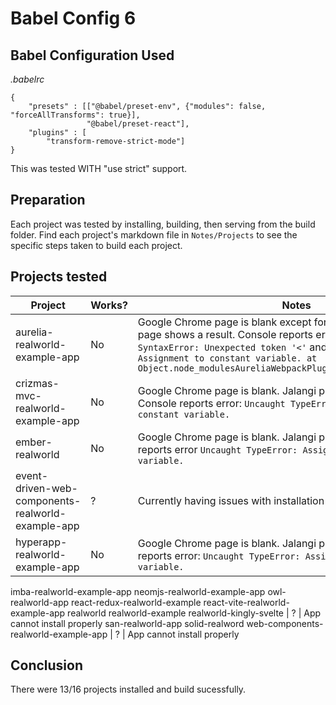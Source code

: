 # Babel Config 6

## Babel Configuration Used
*.babelrc*
```
{
	"presets" : [["@babel/preset-env", {"modules": false, "forceAllTransforms": true}],
				 "@babel/preset-react"],
	"plugins" : [
		"transform-remove-strict-mode"]
}
```

This was tested WITH "use strict" support.

## Preparation
Each project was tested by installing, building, then serving from the build folder. Find each project's markdown file in `Notes/Projects` to see the specific steps taken to build each project.

## Projects tested
Project | Works? | Notes
---|---|---
aurelia-realworld-example-app | No | Google Chrome page is blank except for Jalangi button. Jalangi page shows a result. Console reports errors: `Uncaught SyntaxError: Unexpected token '<'` and `Uncaught TypeError: Assignment to constant variable. at Object.node_modulesAureliaWebpackPluginRuntimePalLoaderEntryJs`
crizmas-mvc-realworld-example-app  | No | Google Chrome page is blank. Jalangi page has some results. Console reports error: `Uncaught TypeError: Assignment to constant variable.`
ember-realworld | No | Google Chrome page is blank. Jalangi page has a result. Console reports error `Uncaught TypeError: Assignment to constant variable.`
event-driven-web-components-realworld-example-app | ? | Currently having issues with installation and running
hyperapp-realworld-example-app | No | Google Chrome page is blank. Jalangi page has results. Console reports error: `Uncaught TypeError: Assignment to constant variable.`
imba-realworld-example-app 
neomjs-realworld-example-app 
owl-realworld-app 
react-redux-realworld-example 
react-vite-realworld-example-app 
realworld 
realworld-example 
realworld-kingly-svelte | ? | App cannot install properly
san-realworld-app 
solid-realword
web-components-realworld-example-app | ? | App cannot install properly

## Conclusion
There were 13/16 projects installed and build sucessfully.